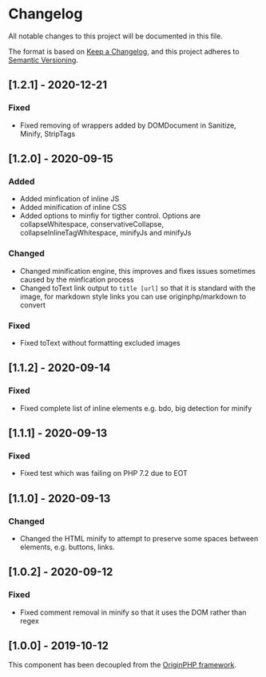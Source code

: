 # Changelog

All notable changes to this project will be documented in this file.

The format is based on [Keep a Changelog](https://keepachangelog.com/en/1.0.0/),
and this project adheres to [Semantic Versioning](https://semver.org/spec/v2.0.0.html).


## [1.2.1] - 2020-12-21

### Fixed

- Fixed removing of wrappers added by DOMDocument in Sanitize, Minify, StripTags

## [1.2.0] - 2020-09-15

### Added

- Added minfication of inline JS
- Added minification of inline CSS
- Added options to minfiy for tigther control. Options are collapseWhitespace, conservativeCollapse, collapseInlineTagWhitespace, minifyJs and minifyJs

### Changed

- Changed minification engine, this improves and fixes issues sometimes caused by the minfication process
- Changed toText link output to `title [url]` so that it is standard with the image, for markdown style links you can use originphp/markdown to convert

### Fixed

- Fixed toText without formatting excluded images

## [1.1.2] - 2020-09-14

### Fixed

- Fixed complete list of inline elements e.g. bdo, big detection for minify

## [1.1.1] - 2020-09-13

### Fixed

- Fixed test which was failing on PHP 7.2 due to EOT

## [1.1.0] - 2020-09-13

### Changed

- Changed the HTML minify to attempt to preserve some spaces between elements, e.g. buttons, links.

## [1.0.2] - 2020-09-12

### Fixed

- Fixed comment removal in minify so that it uses the DOM rather than regex


## [1.0.0] - 2019-10-12

This component has been decoupled from the [OriginPHP framework](https://www.originphp.com/).